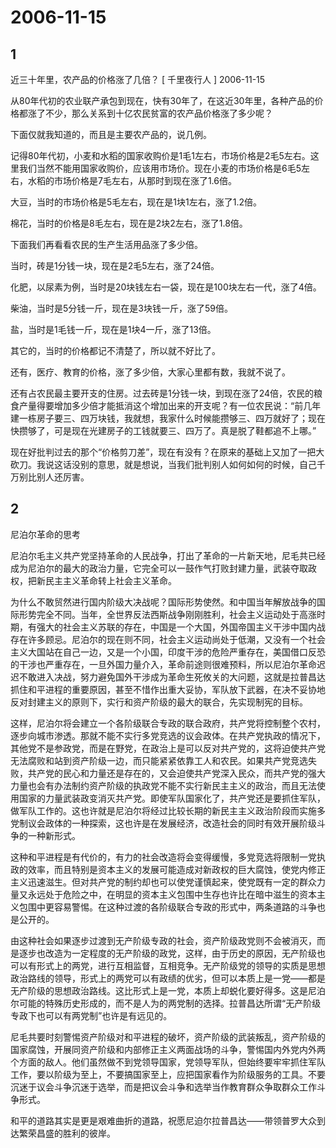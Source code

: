 # 2006-11-15

## 1

近三十年里，农产品的价格涨了几倍？    [ 千里夜行人 ] 2006-11-15   


从80年代初的农业联产承包到现在，快有30年了，在这近30年里，各种产品的价格都涨了不少，那么关系到十亿农民贫富的农产品价格涨了多少呢？ 


下面仅就我知道的，而且是主要农产品的，说几例。 


记得80年代初，小麦和水稻的国家收购价是1毛1左右，市场价格是2毛5左右。这里我们当然不能用国家收购价，应该用市场价。现在小麦的市场价格是6毛5左右，水稻的市场价格是7毛左右，从那时到现在涨了1.6倍。 


大豆，当时的市场价格是5毛左右，现在是1块1左右，涨了1.2倍。 


棉花，当时的价格是8毛左右，现在是2块2左右，涨了1.8倍。 


下面我们再看看农民的生产生活用品涨了多少倍。 


当时，砖是1分钱一块，现在是2毛5左右，涨了24倍。 


化肥，以尿素为例，当时是20块钱左右一袋，现在是100块左右一代，涨了4倍。 


柴油，当时是5分钱一斤，现在是3块钱一斤，涨了59倍。 


盐，当时是1毛钱一斤，现在是1块4一斤，涨了13倍。 


其它的，当时的价格都记不清楚了，所以就不好比了。 


还有，医疗、教育的价格，涨了多少倍，大家心里都有数，我就不说了。 


还有占农民最主要开支的住房。过去砖是1分钱一块，到现在涨了24倍，农民的粮食产量得要增加多少倍才能抵消这个增加出来的开支呢？有一位农民说：“前几年建一栋房子要三、四万块钱，我就想，我家什么时候能攒够三、四万就好了；现在快攒够了，可是现在光建房子的工钱就要三、四万了。真是脱了鞋都追不上哪。” 


现在好批判过去的那个“价格剪刀差”，现在有没有？在原来的基础上又加了一把大砍刀。我说这话没别的意思，就是想说，当我们批判别人如何如何的时候，自己千万别比别人还厉害。   



## 2

尼泊尔革命的思考

尼泊尔毛主义共产党坚持革命的人民战争，打出了革命的一片新天地，尼毛共已经成为尼泊尔的最大的政治力量，它完全可以一鼓作气打败封建力量，武装夺取政权，把新民主主义革命转上社会主义革命。

为什么不敢贸然进行国内阶级大决战呢？国际形势使然。和中国当年解放战争的国际形势完全不同。当年，全世界反法西斯战争刚刚胜利，社会主义运动处于高涨时期，有强大的社会主义苏联的存在，中国是一个大国，外国帝国主义干涉中国内战存在许多顾忌。尼泊尔的现在则不同，社会主义运动尚处于低潮，又没有一个社会主义大国站在自己一边，又是一个小国，印度干涉的危险严重存在，美国借口反恐的干涉也严重存在，一旦外国力量介入，革命前途则很难预料，所以尼泊尔革命迟迟不敢进入决战，努力避免国外干涉成为革命生死攸关的大问题，这就是拉普昌达抓住和平进程的重要原因，甚至不惜作出重大妥协，军队放下武器，在决不妥协地反对封建主义的原则下，实行和资产阶级的最大的联合，先实现制宪的目标。

这样，尼泊尔将会建立一个各阶级联合专政的联合政府，共产党将控制整个农村，逐步向城市渗透。那就不能不实行多党竞选的议会政体。在共产党执政的情况下，其他党不是参政党，而是在野党，在政治上是可以反对共产党的，这将迫使共产党无法腐败和站到资产阶级一边，而只能紧紧依靠工人和农民。如果共产党竞选失败，共产党的民心和力量还是存在的，又会迫使共产党深入民众，而共产党的强大力量也会有办法制约资产阶级的执政党不能不实行新民主主义的政治，而且无法使用国家的力量武装政变消灭共产党。即使军队国家化了，共产党还是要抓住军队，做军队工作的。这也许就是尼泊尔将经过比较长期的新民主主义政治阶段而实施多党制议会政体的一种探索，这也许是在发展经济，改造社会的同时有效开展阶级斗争的一种新形式。

这种和平进程是有代价的，有力的社会改造将会变得缓慢，多党竞选将限制一党执政的效率，而且特别是资本主义的发展可能造成对新政权的巨大腐蚀，使党内修正主义迅速滋生。但对共产党的制约却也可以使党谨慎起来，使党既有一定的群众力量又永远处于危险之中，在明显的资本主义包围中生存也许比在暗中滋生的资本主义包围中更容易警惕。在这种过渡的各阶级联合专政的形式中，两条道路的斗争也是公开的。

由这种社会如果逐步过渡到无产阶级专政的社会，资产阶级政党则不会被消灭，而是逐步也改造为一定程度的无产阶级的政党，这样，由于历史的原因，无产阶级也可以有形式上的两党，进行互相监督，互相竞争。无产阶级党的领导的实质是思想政治路线的领导，形式上的两党可以有政绩的优劣，但可以本质上是一党――都是无产阶级的思想政治路线。这比形式上是一党，本质上却蜕化要好得多。这是尼泊尔可能的特殊历史形成的，而不是人为的两党制的选择。拉普昌达所谓“无产阶级专政下也可以有两党制”也许是有远见的。

尼毛共要时刻警惕资产阶级对和平进程的破坏，资产阶级的武装叛乱，资产阶级的国家腐蚀，开展同资产阶级和内部修正主义两面战场的斗争，警惕国内外党内外两个方面的敌人。他们虽然做不到党领导国家，党领导军队，但始终要牢牢抓住军队工作，要以阶级为至上，不要搞国家至上，应把国家看作为阶级服务的工具。不要沉迷于议会斗争沉迷于选举，而是把议会斗争和选举当作教育群众争取群众工作斗争形式。

和平的道路其实是更是艰难曲折的道路，祝愿尼迫尔拉普昌达――带领普罗大众到达繁荣昌盛的胜利的彼岸。



